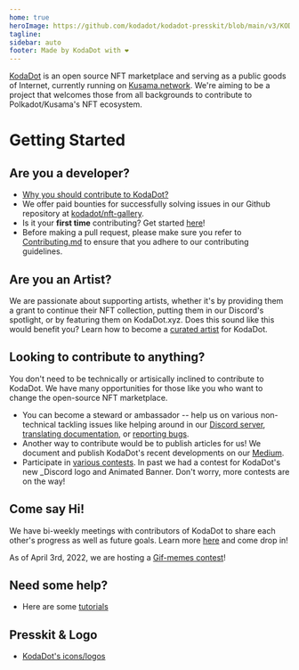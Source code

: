 ```yaml
---
home: true
heroImage: https://github.com/kodadot/kodadot-presskit/blob/main/v3/KODA_v3.png?raw=true
tagline: 
sidebar: auto
footer: Made by KodaDot with ❤️
---
```

[KodaDot](https://kodadot.xyz) is an open source NFT marketplace and serving as a public goods of Internet, currently running on [Kusama.network](https://kusama.network).
We're aiming to be a project that welcomes those from all backgrounds to contribute to Polkadot/Kusama's NFT ecosystem. 

# Getting Started

## Are you a developer?
  - [Why you should contribute to KodaDot?](developer.md)
  - We offer paid bounties for successfully solving issues in our Github repository at [kodadot/nft-gallery](https://github.com/kodadot/nft-gallery/issues/).
  - Is it your **first time** contributing? Get started [here](first_time.md)!
  - Before making a pull request, please make sure you refer to [Contributing.md](https://github.com/kodadot/nft-gallery/blob/main/CONTRIBUTING.md) to ensure that you adhere to our contributing guidelines.

## Are you an Artist?
We are passionate about supporting artists, whether it's by providing them a grant to continue their NFT collection, putting them in our Discord's spotlight, or by featuring them on KodaDot.xyz. Does this sound like this would benefit you? Learn how to become a [curated artist](get_featured.md) for KodaDot.
 
## Looking to contribute to anything?
  You don't need to be technically or artisically inclined to contribute to KodaDot. We have many opportunities for those like you who want to change the open-source NFT marketplace.
  - You can become a steward or ambassador -- help us on various non-technical tackling issues like helping around in our 
  [Discord server](https://discord.gg/kodadot), [translating documentation](/incentives/translating-kodadot.md), or [reporting bugs](contests-programs.md#bug-bounty-program).
  - Another way to contribute would be to publish articles for us! We document and publish KodaDot's recent developments on our [Medium](https://medium.com/kodadot).
  - Participate in [various contests](contests-programs.md). In past we had a contest for KodaDot's new _Discord logo and Animated Banner. Don't worry, more contests are on the way!

## Come say Hi!
We have bi-weekly meetings with contributors of KodaDot to share each other's progress as well as future goals. Learn more [here](meta-hours.md) and come drop in!

As of April 3rd, 2022, we are hosting a [Gif-memes contest](contests-programs.md#gif-meme-contest)!
 
 ## Need some help?
- Here are some [tutorials](tutorial-overview.md)
## Presskit & Logo
- [KodaDot's icons/logos](./presskit.md)
